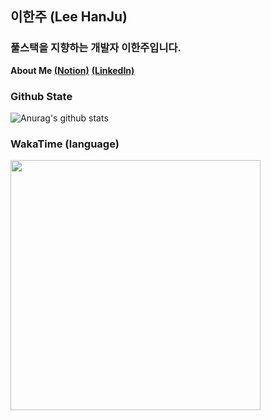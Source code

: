 ## 이한주 (Lee HanJu)

### 풀스택을 지향하는 개발자 이한주입니다.

**About Me [(Notion)](https://www.notion.so/363e92b9d464449aad1657098c5d4e10)**
**[(LinkedIn)](https://www.linkedin.com/in/%ED%95%9C%EC%A3%BC-%EC%9D%B4-7978aa210/)**

### Github State
![Anurag's github stats](https://github-readme-stats.vercel.app/api?username=2-one-week&show_icons=true)
<br/>

### WakaTime (language)
<img src="https://wakatime.com/share/@2oneweek/95f158f8-29e7-4516-83c9-5a27b2bb6b5a.svg" width="400px" height="400px" />
